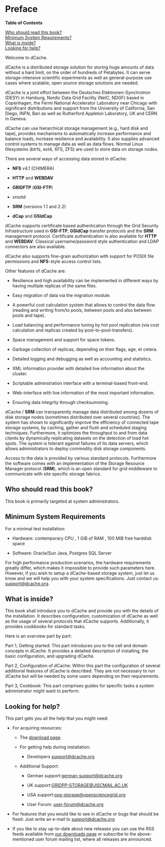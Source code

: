 Preface
=======

**Table of Contents**

[Who should read this book?](#who-should-read-this-book)    
[Minimum System Requirements?](#minimum-system-requirements)  
[What is inside?](#what-is-inside)  
[Looking for help?](#looking-for-help)  

Welcome to dCache. 

dCache is a distributed storage solution for storing huge amounts of data without a hard limit, on the order of hundreds of Petabytes. It 
can serve storage-intensive scientific experiments as well as general-purpose use cases where scalable, open source storage solutions are needed.

dCache is a joint effort between the Deutsches Elektronen-Synchrotron (DESY) in Hamburg, Nordic Data Grid Facility (NeIC, NDGF) based in Copenhagen, the Fermi National Accelerator Laboratory near Chicago with significant distributions and support from the University of California, San Diego, INFN, Bari as well as Rutherford Appleton Laboratory, UK and CERN in Geneva.

dCache can use hierarchical storage management (e.g., hard disk and tape), provides mechanisms to automatically increase performance and balance loads, increase resilience and availability. It also supplies advanced control systems to manage data as well as data flows. Normal Linux filesystems (btrfs, ext4, XFS, ZFS) are used to store data on storage nodes.

There are several ways of accessing data stored in dCache:

-   **NFS** v4.1 (CHIMERA)

-   **HTTP** and **WEBDAV**

-   **GRIDFTP** (**GSI-FTP**)

-   xrootd

-   **SRM** (versions 1.1 and 2.2)

-   **dCap** and **GSIdCap**

dCache supports certificate based authentication through the Grid Security Infrastructure used in **GSI-FTP**, **GSIdCap** transfer protocols and the **SRM** management protocol. Certificate authentication is also available for **HTTP** and **WEBDAV**. Classical username/password style authentication and LDAP connectors are also available.

dCache also supports fine-grain authorization with support for POSIX file permissions and **NFS**-style access control lists.

Other features of dCache are:

-   Resilience and high availability can be implemented in different ways by having multiple replicas of the same files.

-   Easy migration of data via the migration module.

-   A powerful cost calculation system that allows to control the data flow (reading and writing from/to pools, between pools and also between pools and tape).

-   Load balancing and performance tuning by hot pool replication (via cost calculation and replicas created by pool-to-pool-transfers).

-   Space management and support for space tokens.

-   Garbage collection of replicas, depending on their flags, age, et cetera.

-   Detailed logging and debugging as well as accounting and statistics.

-   XML information provider with detailed live information about the cluster.

-   Scriptable adminstration interface with a terminal-based front-end.

-   Web-interface with live information of the most important information.

-   Ensuring data integrity through checksumming.

dCache / **SRM** can transparently manage data distributed among dozens of disk storage nodes (sometimes distributed over several countries). The system has shown to significantly improve the efficiency of connected tape storage systems, by caching, gather and flush and scheduled staging techniques. Furthermore, it optimizes the throughput to and from data clients by dynamically replicating datasets on the detection of load hot spots. The system is tolerant against failures of its data servers, which allows administrators to deploy commodity disk storage components.

Access to the data is provided by various standard protocols. Furthermore the software comes with an implementation of the Storage Resource Manager protocol (**SRM**), which is an open standard for grid middleware to communicate with site specific storage fabrics.

Who should read this book?
--------------------------

This book is primarily targeted at system administrators.

Minimum System Requirements
---------------------------

For a minimal test installation:

-   Hardware: contemporary CPU , 1 GiB of RAM , 100 MiB free harddisk space

-   Software: Oracle/Sun Java, Postgres SQL Server

For high performance production scenarios, the hardware requirements greatly differ, which makes it impossible to provide such parameters here. However, if you wish to setup a dCache-based storage system, just let us know and we will help you with your system specifications. Just contact us: <support@dcache.org>.

What is inside?
---------------

This book shall introduce you to dCache and provide you with the details of the installation. It describes configuration, customization of dCache as well as the usage of several protocols that dCache supports. Additionally, it provides cookbooks for standard tasks.

Here is an overview part by part:

Part 1, Getting started: This part introduces you to the cell and domain concepts in dCache. It provides a detailed description of installing, the basic configuration, and upgrading dCache.

Part 2, Configuration of dCache: Within this part the configuration of several additional features of dCache is described. They are not necessary to run dCache but will be needed by some users depending on their requirements.

Part 3, Cookbook: This part comprises guides for specific tasks a system administrator might want to perform.

Looking for help?
-----------------

This part gets you all the help that you might need:

-   For acquiring resources:

    -   The [download page](https://www.dcache.org/downloads/IAgree.shtml).

    -   For getting help during installation:

    	-   Developers <support@dcache.org>

    -   Additional Support:

        -   German support:<german-support@dcache.org>

        -   UK support:<GRIDPP-STORAGE@JISCMAIL.AC.UK>

        -   USA support:<osg-storage@opensciencegrid.org>

        -   User Forum: <user-forum@dcache.org>

-   For features that you would like to see in dCache or bugs that should be fixed: Just write an e-mail to <support@dcache.org>

-   If you like to stay up-to-date about new releases you can use the RSS feeds available from [our downloads page](https://www.dcache.org/downloads/IAgree.shtml) or subscribe to the above-mentioned user forum mailing list, where all releases are announced.


